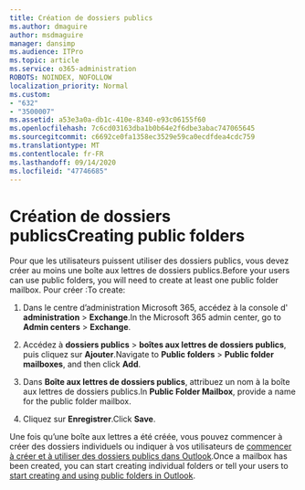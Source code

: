 ```yaml
---
title: Création de dossiers publics
ms.author: dmaguire
author: msdmaguire
manager: dansimp
ms.audience: ITPro
ms.topic: article
ms.service: o365-administration
ROBOTS: NOINDEX, NOFOLLOW
localization_priority: Normal
ms.custom:
- "632"
- "3500007"
ms.assetid: a53e3a0a-db1c-410e-8340-e93c06155f60
ms.openlocfilehash: 7c6cd03163dba1b0b64e2f6dbe3abac747065645
ms.sourcegitcommit: c6692ce0fa1358ec3529e59ca0ecdfdea4cdc759
ms.translationtype: MT
ms.contentlocale: fr-FR
ms.lasthandoff: 09/14/2020
ms.locfileid: "47746685"
---
```

# <a name="creating-public-folders"></a><span data-ttu-id="4f74d-102">Création de dossiers publics</span><span class="sxs-lookup"><span data-stu-id="4f74d-102">Creating public folders</span></span>

<span data-ttu-id="4f74d-103">Pour que les utilisateurs puissent utiliser des dossiers publics, vous devez créer au moins une boîte aux lettres de dossiers publics.</span><span class="sxs-lookup"><span data-stu-id="4f74d-103">Before your users can use public folders, you will need to create at least one public folder mailbox.</span></span> <span data-ttu-id="4f74d-104">Pour créer :</span><span class="sxs-lookup"><span data-stu-id="4f74d-104">To create:</span></span>
  
1. <span data-ttu-id="4f74d-105">Dans le centre d’administration Microsoft 365, accédez à la console d' **administration** \> **Exchange**.</span><span class="sxs-lookup"><span data-stu-id="4f74d-105">In the Microsoft 365 admin center, go to **Admin centers** \> **Exchange**.</span></span>

2. <span data-ttu-id="4f74d-106">Accédez à **dossiers publics** \> **boîtes aux lettres de dossiers publics**, puis cliquez sur **Ajouter**.</span><span class="sxs-lookup"><span data-stu-id="4f74d-106">Navigate to **Public folders** \> **Public folder mailboxes**, and then click **Add**.</span></span>

3. <span data-ttu-id="4f74d-107">Dans **Boîte aux lettres de dossiers publics**, attribuez un nom à la boîte aux lettres de dossiers publics.</span><span class="sxs-lookup"><span data-stu-id="4f74d-107">In **Public Folder Mailbox**, provide a name for the public folder mailbox.</span></span>

4. <span data-ttu-id="4f74d-108">Cliquez sur **Enregistrer**.</span><span class="sxs-lookup"><span data-stu-id="4f74d-108">Click **Save**.</span></span>

<span data-ttu-id="4f74d-109">Une fois qu’une boîte aux lettres a été créée, vous pouvez commencer à créer des dossiers individuels ou indiquer à vos utilisateurs de [commencer à créer et à utiliser des dossiers publics dans Outlook](https://support.office.com/article/Create-and-share-a-public-folder-in-Outlook-a2835011-d524-4a5c-a207-05c159bb2a97).</span><span class="sxs-lookup"><span data-stu-id="4f74d-109">Once a mailbox has been created, you can start creating individual folders or tell your users to [start creating and using public folders in Outlook](https://support.office.com/article/Create-and-share-a-public-folder-in-Outlook-a2835011-d524-4a5c-a207-05c159bb2a97).</span></span>
  